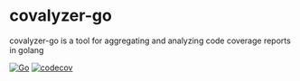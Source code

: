 # covalyzer-go
covalyzer-go is a tool for aggregating and analyzing code coverage reports in golang

[![Go](https://github.com/nokamoto/covalyzer-go/actions/workflows/ci.yaml/badge.svg)](https://github.com/nokamoto/covalyzer-go/actions/workflows/ci.yaml)
[![codecov](https://codecov.io/gh/nokamoto/covalyzer-go/graph/badge.svg?token=XKC39T8E06)](https://codecov.io/gh/nokamoto/covalyzer-go)
